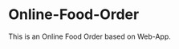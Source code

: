 # Online-Food-Order

This is an Online Food Order based on Web-App.




















































































































































































































































































































































